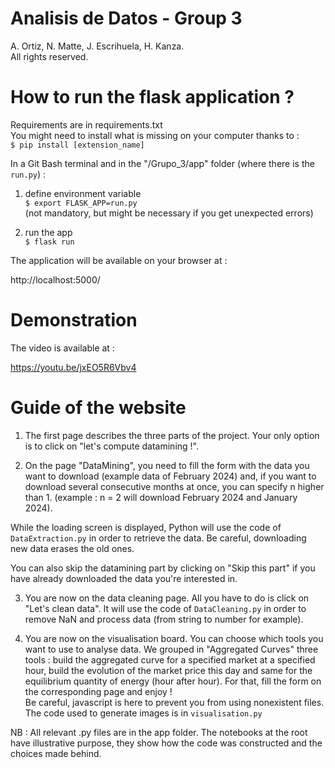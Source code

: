 # Analisis de Datos - Group 3
A. Ortiz, N. Matte, J. Escrihuela, H. Kanza.  
All rights reserved.

# How to run the flask application ?

Requirements are in requirements.txt  
You might need to install what is missing on your computer thanks to :  
`$ pip install [extension_name]`


In a Git Bash terminal and in the "/Grupo_3/app" folder (where there is the `run.py`) :

1. define environment variable  
``$ export FLASK_APP=run.py``  
(not mandatory, but might be necessary if you get unexpected errors)

2. run the app  
``$ flask run``

The application will be available on your browser at :

http://localhost:5000/

# Demonstration

The video is available at :  

https://youtu.be/jxEO5R6Vbv4


# Guide of the website

1. The first page describes the three parts of the project. Your only option
is to click on "let's compute datamining !".

2. On the page "DataMining", you need to fill the form with the data you want to download (example data of February 2024) and, if
you want to download several consecutive months at once, you can specify n higher than 1. (example : n = 2 will download
February 2024 and January 2024).  

While the loading screen is displayed, Python will use the code of `DataExtraction.py` in order to retrieve the data.
Be careful, downloading new data erases the old ones.

You can also skip the datamining part by clicking on "Skip this part" if you have already downloaded the data you're interested in.

3. You are now on the data cleaning page. All you have to do is click on "Let's clean data".
It will use the code of ``DataCleaning.py`` in order to remove NaN and process data (from string to number for example).

4. You are now on the visualisation board. You can choose which tools you want to use to analyse data. We grouped in "Aggregated
Curves" three tools : build the aggregated curve for a specified market at a specified hour, build the evolution of the market
price this day and same for the equilibrium quantity of energy (hour after hour). For that, fill the form on the corresponding page and enjoy !  
Be careful, javascript is here to prevent you from using nonexistent files.
The code used to generate images is in `visualisation.py`

NB : All relevant .py files are in the app folder. The notebooks at the root have illustrative purpose, they show how the code was constructed and the choices made behind.